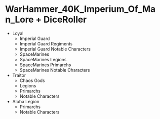 # WarHammer_40K_Imperium_Of_Man_Lore + DiceRoller

- Loyal
  - Imperial Guard
  - Imperial Guard Regiments  
  - Imperial Guard Notable Characters
  - SpaceMarines
  - SpaceMarines Legions
  - SpaceMarines Primarchs 
  - SpaceMarines Notable Characters
- Traitor
  - Chaos Gods 
  - Legions 
  - Primarchs  
  - Notable Characters
- Alpha Legion
  - Primarchs
  - Notable Characters

